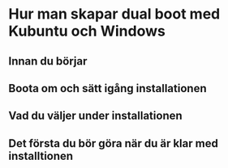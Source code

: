 # Hur man skapar dual boot med Kubuntu och Windows 

## Innan du börjar  


## Boota om och sätt igång installationen  


## Vad du väljer under installationen  


## Det första du bör göra när du är klar med installtionen  
